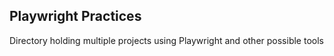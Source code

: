 ## Playwright Practices

Directory holding multiple projects using Playwright and other possible tools
